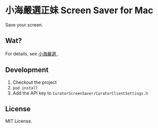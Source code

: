 # 小海嚴選正妹 Screen Saver for Mac

Save your screen.

## Wat?

For details, see [小海嚴選 ](http://curator.im/).

## Development

1. Checkout the project
2. ``pod install``
3. Add the API key to ``CuratorScreenSaver/CuratorClientSettings.h``

## License

MIT License.